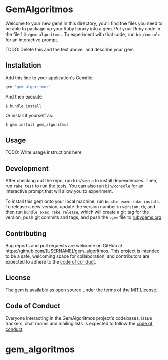 # GemAlgoritmos

Welcome to your new gem! In this directory, you'll find the files you need to be able to package up your Ruby library into a gem. Put your Ruby code in the file `lib/gem_algoritmos`. To experiment with that code, run `bin/console` for an interactive prompt.

TODO: Delete this and the text above, and describe your gem

## Installation

Add this line to your application's Gemfile:

```ruby
gem 'gem_algoritmos'
```

And then execute:

    $ bundle install

Or install it yourself as:

    $ gem install gem_algoritmos

## Usage

TODO: Write usage instructions here

## Development

After checking out the repo, run `bin/setup` to install dependencies. Then, run `rake test` to run the tests. You can also run `bin/console` for an interactive prompt that will allow you to experiment.

To install this gem onto your local machine, run `bundle exec rake install`. To release a new version, update the version number in `version.rb`, and then run `bundle exec rake release`, which will create a git tag for the version, push git commits and tags, and push the `.gem` file to [rubygems.org](https://rubygems.org).

## Contributing

Bug reports and pull requests are welcome on GitHub at https://github.com/[USERNAME]/gem_algoritmos. This project is intended to be a safe, welcoming space for collaboration, and contributors are expected to adhere to the [code of conduct](https://github.com/[USERNAME]/gem_algoritmos/blob/master/CODE_OF_CONDUCT.md).


## License

The gem is available as open source under the terms of the [MIT License](https://opensource.org/licenses/MIT).

## Code of Conduct

Everyone interacting in the GemAlgoritmos project's codebases, issue trackers, chat rooms and mailing lists is expected to follow the [code of conduct](https://github.com/[USERNAME]/gem_algoritmos/blob/master/CODE_OF_CONDUCT.md).
# gem_algoritmos
